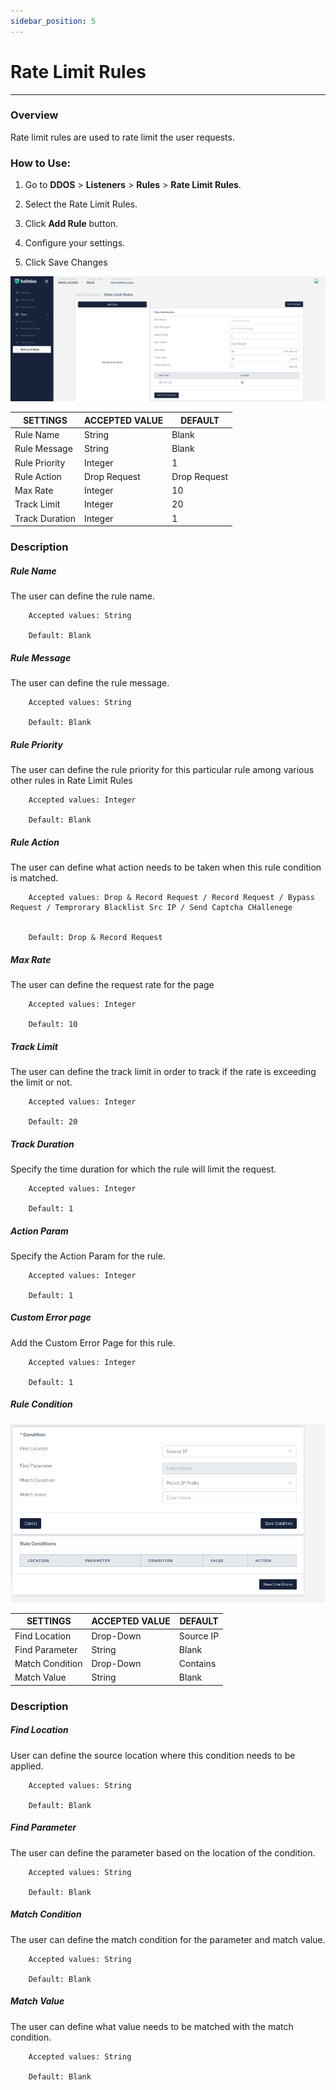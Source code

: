 ```yaml
---
sidebar_position: 5
---
```


# Rate Limit Rules

---
### Overview
Rate limit rules are used to rate limit the user requests.

### How to Use:

1. Go to **DDOS** > **Listeners** > **Rules** > **Rate Limit Rules**.

2. Select the Rate Limit Rules.

3. Click **Add Rule** button.

4. Configure your settings. 

5. Click Save Changes

![Rate Limit rule](/img/ddos/v7/docs/ratelimit.png)



| SETTINGS       | ACCEPTED VALUE | DEFAULT      |
|----------------|----------------|--------------|
| Rule Name      | String         | Blank        |
| Rule Message   | String         | Blank        |
| Rule Priority  | Integer        | 1            |
| Rule Action    | Drop Request   | Drop Request |
| Max Rate       | Integer        | 10           |
| Track Limit    | Integer        | 20           |
| Track Duration | Integer        | 1            |

### Description

##### **Rule Name**

The user can define the rule name.

```
    Accepted values: String

    Default: Blank 
```


##### **Rule Message**

The user can define the rule message.

```
    Accepted values: String

    Default: Blank 
```


##### **Rule Priority**

The user can define the rule priority for this particular rule among various other rules in Rate Limit Rules

```
    Accepted values: Integer

    Default: Blank 
```


##### **Rule Action**

The user can define what action needs to be taken when this rule condition is matched.

```
    Accepted values: Drop & Record Request / Record Request / Bypass Request / Temprorary Blacklist Src IP / Send Captcha CHallenege


    Default: Drop & Record Request 
```


##### **Max Rate**

The user can define the request rate for the page

```
    Accepted values: Integer

    Default: 10 
```


##### **Track Limit**

The user can define the track limit in order to track if the rate is exceeding the limit or not.

```
    Accepted values: Integer

    Default: 20 
```


##### **Track Duration**

Specify the time duration for which the rule will limit the request.

```
    Accepted values: Integer

    Default: 1 
```


##### **Action Param**

Specify the Action Param for the rule.

```
    Accepted values: Integer

    Default: 1 
```


##### **Custom Error page**

Add the Custom Error Page for this rule.

```
    Accepted values: Integer

    Default: 1 
```


##### **Rule Condition**

![Rate Limit rule](/img/ddos/v7/docs/ratelimit2.png)

| SETTINGS        | ACCEPTED VALUE | DEFAULT   |
|-----------------|----------------|-----------|
| Find Location   | Drop-Down      | Source IP |
| Find Parameter  | String         | Blank     |
| Match Condition | Drop-Down      | Contains  |
| Match Value     | String         | Blank     |

### Description

##### **Find Location**

User can define the source location where this condition needs to be applied.

```
    Accepted values: String

    Default: Blank 
```


##### **Find Parameter**

The user can define the parameter based on the location of the condition.

```
    Accepted values: String

    Default: Blank 
```


##### **Match Condition**

The user can define the match condition for the parameter and match value.

```
    Accepted values: String

    Default: Blank 
```


##### **Match Value**

The user can define what value needs to be matched with the match condition.

```
    Accepted values: String

    Default: Blank 
```


